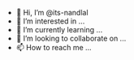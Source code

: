 - 👋 Hi, I’m @its-nandlal
- 👀 I’m interested in ...
- 🌱 I’m currently learning ...
- 💞️ I’m looking to collaborate on ...
- 📫 How to reach me ...

<!---
its-nandlal/its-nandlal is a ✨ special ✨ repository because its `README.md` (this file) appears on your GitHub profile.
You can click the Preview link to take a look at your changes.
--->
